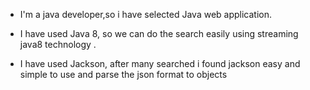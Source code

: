 - I'm a java developer,so i have selected Java web application.

- I have used Java 8, so we can do the search easily using streaming java8 technology .

- I have used Jackson, after many searched i found jackson easy and simple to use and parse
 the json format to objects
